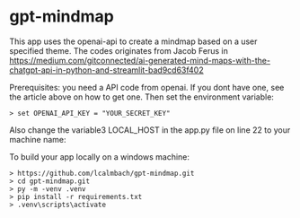 # gpt-mindmap
This app uses the openai-api to create a mindmap based on a user specified theme. The codes originates from Jacob Ferus  in https://medium.com/gitconnected/ai-generated-mind-maps-with-the-chatgpt-api-in-python-and-streamlit-bad9cd63f402

Prerequisites: 
you need a API code from openai. If you dont have one, see the article above on how to get one. Then set the environment variable:
```
> set OPENAI_API_KEY = "YOUR_SECRET_KEY"
```
Also change the variable3 LOCAL_HOST in the app.py file on line 22 to your machine name:

To build your app locally on a windows machine:

```
> https://github.com/lcalmbach/gpt-mindmap.git
> cd gpt-mindmap.git
> py -m -venv .venv
> pip install -r requirements.txt
> .venv\scripts\activate
```
